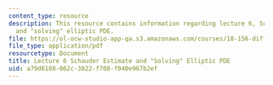 ```yaml
---
content_type: resource
description: This resource contains information regarding lecture 6, Schauder estimate
  and "solving" elliptic PDE.
file: https://ol-ocw-studio-app-qa.s3.amazonaws.com/courses/18-156-differential-analysis-ii-partial-differential-equations-and-fourier-analysis-spring-2016/a79d6108062c3822f708f040e967b2ef_MIT18_156S16_lec6.pdf
file_type: application/pdf
resourcetype: Document
title: Lecture 6 Schauder Estimate and "Solving" Elliptic PDE
uid: a79d6108-062c-3822-f708-f040e967b2ef
---
```

